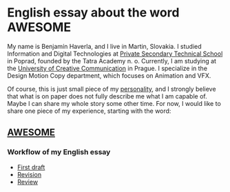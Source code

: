 # English essay about the word AWESOME

My name is Benjamín Haverla, and I live in Martin, Slovakia. I studied Information and Digital Technologies at [Private Secondary Technical School](https://ssosta.edupage.org) in Poprad, founded by the Tatra Academy n. o. Currently, I am studying at the [University of Creative Communication](https://www.vskk.cz/cz/) in Prague. I specialize in the Design Motion Copy department, which focuses on Animation and VFX.

Of course, this is just small piece of my [personality](https://filmfreeway.com/BenjaminHaverla), and I strongly believe that what is on paper does not fully describe me what I am capable of. Maybe I can share my whole story some other time. For now, I would like to share one piece of my experience, starting with the word:
## [AWESOME](https://github.com/BenjaminHaverla/English-essay.git) 

### Workflow of my English essay

- [First draft](https://github.com/BenjaminHaverla/First-draft.git)
- [Revision](https://github.com/BenjaminHaverla/Revision.git)
- [Review](https://github.com/BenjaminHaverla/Review.git)
